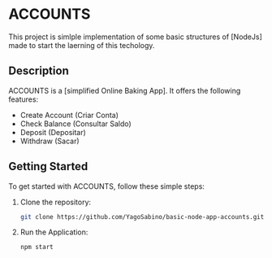 # ACCOUNTS

This project is simlple implementation of some basic structures of [NodeJs] made to start the laerning of this techology.

## Description

ACCOUNTS is a [simplified Online Baking App]. It offers the following features:
- Create Account (Criar Conta)
- Check Balance (Consultar Saldo)
- Deposit (Depositar)
- Withdraw (Sacar)

## Getting Started

To get started with ACCOUNTS, follow these simple steps:

1. Clone the repository:
   ```bash
   git clone https://github.com/YagoSabino/basic-node-app-accounts.git

2. Run the Application:
   ```bash
   npm start
